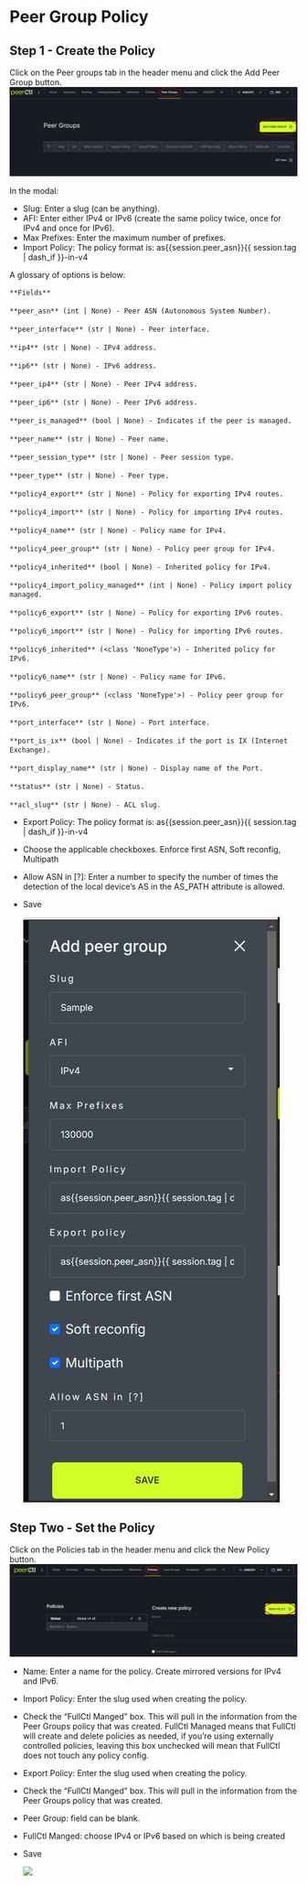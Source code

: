 # Peer Group Policy

## Step 1 - Create the Policy
Click on the Peer groups tab in the header menu and click the Add Peer Group button. 
   ![](peergroupstab.png)

In the modal:

- Slug: Enter a slug (can be anything). 
- AFI: Enter either IPv4 or IPv6 (create the same policy twice, once for IPv4 and once for IPv6). 
- Max Prefixes: Enter the maximum number of prefixes.
- Import Policy: The policy format is: as{{session.peer_asn}}{{ session.tag | dash_if }}-in-v4

A glossary of options is below:
```
**Fields**

**peer_asn** (int | None) - Peer ASN (Autonomous System Number).

**peer_interface** (str | None) - Peer interface.

**ip4** (str | None) - IPv4 address.

**ip6** (str | None) - IPv6 address.

**peer_ip4** (str | None) - Peer IPv4 address.

**peer_ip6** (str | None) - Peer IPv6 address.

**peer_is_managed** (bool | None) - Indicates if the peer is managed.

**peer_name** (str | None) - Peer name.

**peer_session_type** (str | None) - Peer session type.

**peer_type** (str | None) - Peer type.

**policy4_export** (str | None) - Policy for exporting IPv4 routes.

**policy4_import** (str | None) - Policy for importing IPv4 routes.

**policy4_name** (str | None) - Policy name for IPv4.

**policy4_peer_group** (str | None) - Policy peer group for IPv4.

**policy4_inherited** (bool | None) - Inherited policy for IPv4.

**policy4_import_policy_managed** (int | None) - Policy import policy managed.

**policy6_export** (str | None) - Policy for exporting IPv6 routes.

**policy6_import** (str | None) - Policy for importing IPv6 routes.

**policy6_inherited** (<class 'NoneType'>) - Inherited policy for IPv6.

**policy6_name** (str | None) - Policy name for IPv6.

**policy6_peer_group** (<class 'NoneType'>) - Policy peer group for IPv6.

**port_interface** (str | None) - Port interface.

**port_is_ix** (bool | None) - Indicates if the port is IX (Internet Exchange).

**port_display_name** (str | None) - Display name of the Port.

**status** (str | None) - Status.

**acl_slug** (str | None) - ACL slug.
```
- Export Policy: The policy format is: as{{session.peer_asn}}{{ session.tag | dash_if }}-in-v4
- Choose the applicable checkboxes. Enforce first ASN, Soft reconfig, Multipath
- Allow ASN in [?]: Enter a number to specify the number of times the detection of the local device’s AS in the AS_PATH attribute is allowed.
- Save
  
   ![](peergroupmodal.png)

## Step Two - Set the Policy
Click on the Policies tab in the header menu and click the New Policy button. 
   ![](newpolicytab.png)
   
- Name: Enter a name for the policy. Create mirrored versions for IPv4 and IPv6.
- Import Policy: Enter the slug used when creating the policy.
- Check the “FullCtl Manged” box. This will pull in the information from the Peer Groups policy that was created. FullCtl Managed means that FullCtl will create and delete policies as needed, if you’re using externally controlled policies, leaving this box unchecked will mean that FullCtl does not touch any policy config.
- Export Policy: Enter the slug used when creating the policy.
- Check the “FullCtl Manged” box. This will pull in the information from the Peer Groups policy that was created.
- Peer Group: field can be blank.
- FullCtl Manged: choose IPv4 or IPv6 based on which is being created
- Save
  
   ![](img/ipv4policy.png)
